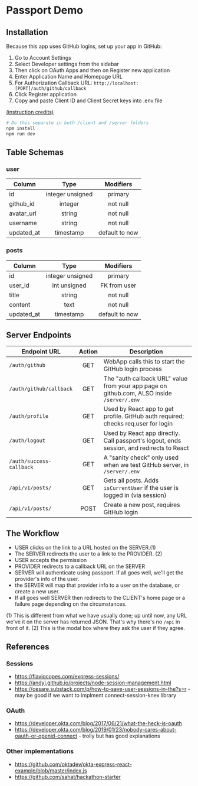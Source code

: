 # Passport Demo

## Installation

Because this app uses GitHub logins, set up your app in GitHub:

1. Go to Account Settings
2. Select Developer settings from the sidebar
3. Then click on OAuth Apps and then on Register new application
4. Enter Application Name and Homepage URL
5. For Authorization Callback URL: `http://localhost:[PORT]/auth/github/callback`
6. Click Register application
7. Copy and paste Client ID and Client Secret keys into .env file

[(instruction credits)](https://github.com/sahat/hackathon-starter)

```bash
# Do this separate in both /client and /server folders
npm install
npm run dev
```

## Table Schemas

### user

| Column     |       Type       |   Modifiers    |
| ---------- | :--------------: | :------------: |
| id         | integer unsigned |    primary     |
| github_id  |     integer      |    not null    |
| avatar_url |      string      |    not null    |
| username   |      string      |    not null    |
| updated_at |    timestamp     | default to now |

### posts

| Column     |       Type       |   Modifiers    |
| ---------- | :--------------: | :------------: |
| id         | integer unsigned |    primary     |
| user_id    |   int unsigned   |  FK from user  |
| title      |      string      |    not null    |
| content    |       text       |    not null    |
| updated_at |    timestamp     | default to now |

## Server Endpoints

| Endpoint URL             | Action | Description                                                                                |
| ------------------------ | :----: | ------------------------------------------------------------------------------------------ |
| `/auth/github`           |  GET   | WebApp calls this to start the GitHub login process                                        |
| `/auth/github/callback`  |  GET   | The "auth callback URL" value from your app page on github.com, ALSO inside `/server/.env` |
| `/auth/profile`          |  GET   | Used by React app to get profile. GitHub auth required; checks req.user for login          |
| `/auth/logout`           |  GET   | Used by React app directly. Call passport's logout, ends session, and redirects to React   |
| `/auth/success-callback` |  GET   | A "sanity check" only used when we test GitHub server, in `/server/.env`                   |
| `/api/v1/posts/`         |  GET   | Gets all posts. Adds `isCurrentUser` if the user is logged in (via session)                |
| `/api/v1/posts/`         |  POST  | Create a new post, requires GitHub login                                                   |

## The Workflow

- USER clicks on the link to a URL hosted on the SERVER.(1)
- The SERVER redirects the user to a link to the PROVIDER. (2)
- USER accepts the permission
- PROVIDER redirects to a callback URL on the SERVER
- SERVER will authenticate using passport. If all goes well, we'll get the provider's info of the user.
- the SERVER will map that provider info to a user on the database, or create a new user.
- If all goes well SERVER then redirects to the CLIENT's home page or a failure page depending on the circumstances.

(1) This is different from what we have usually done; up until now, any URL we've it on the server has returned JSON. That's why there's no `/api` in front of it.
(2) This is the modal box where they ask the user if they agree.

## References

### Sessions

- https://flaviocopes.com/express-sessions/
- https://andyj.github.io/projects/node-session-management.html
- https://cesare.substack.com/p/how-to-save-user-sessions-in-the?s=r - may be good if we want to implment connect-session-knex library

### OAuth

- https://developer.okta.com/blog/2017/06/21/what-the-heck-is-oauth
- https://developer.okta.com/blog/2019/01/23/nobody-cares-about-oauth-or-openid-connect - trolly but has good explanations

### Other implementations

- https://github.com/oktadev/okta-express-react-example/blob/master/index.js
- https://github.com/sahat/hackathon-starter
